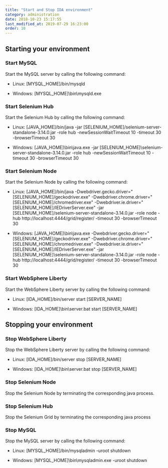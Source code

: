 ```yaml
---
title: "Start and Stop IDA environment"
category: administration
date: 2018-10-23 15:17:55
last_modified_at: 2019-07-29 16:23:00
order: 10
---
```


##	Starting your environment

### Start MySQL
Start the MySQL server by calling the following command:

- Linux: [MYSQL_HOME]/bin/mysqld

- Windows: [MYSQL_HOME]\bin\mysqld.exe

### Start Selenium Hub

Start the Selenium Hub by calling the following command:

- Linux: [JAVA_HOME]/bin/java -jar [SELENIUM_HOME]/selenium-server-standalone-3.14.0.jar -role hub -newSessionWaitTimeout 10 -timeout 30 -browserTimeout 30

- Windows: [JAVA_HOME]\bin\java.exe -jar [SELENIUM_HOME]\selenium-server-standalone-3.14.0.jar -role hub -newSessionWaitTimeout 10 -timeout 30 -browserTimeout 30


### Start Selenium Node
Start the Selenium Node by calling the following command:

- Linux: [JAVA_HOME]/bin/java -Dwebdriver.gecko.driver="[SELENIUM_HOME]/geckodriver.exe" -Dwebdriver.chrome.driver="[SELENIUM_HOME]/chromedriver.exe" -Dwebdriver.ie.driver="[SELENIUM_HOME]/IEDriverServer.exe" -jar [SELENIUM_HOME]/selenium-server-standalone-3.14.0.jar -role node -hub http://localhost:4444/grid/register/ -timeout 30 -browserTimeout 30   


- Windows: [JAVA_HOME]\bin\java.exe -Dwebdriver.gecko.driver="[SELENIUM_HOME]/geckodriver.exe" -Dwebdriver.chrome.driver="[SELENIUM_HOME]/chromedriver.exe" -Dwebdriver.ie.driver="[SELENIUM_HOME]/IEDriverServer.exe" -jar [SELENIUM_HOME]\selenium-server-standalone-3.14.0.jar -role node -hub http://localhost:4444/grid/register/ -timeout 30 -browserTimeout 30   



### Start WebSphere Liberty
Start the WebSphere Liberty server by calling the following command:

- Linux: [IDA_HOME]/bin/server start [SERVER_NAME]


- Windows: [IDA_HOME]\bin\server.bat start [SERVER_NAME]   


##	Stopping your environment

###	Stop WebSphere Liberty
Stop the WebSphere Liberty server by calling the following command:

- Linux: [IDA_HOME]/bin/server stop [SERVER_NAME]


- Windows: [IDA_HOME]\bin\server.bat stop [SERVER_NAME]   

###	Stop Selenium Node
Stop the Selenium Node by terminating the corresponding java process.


###	Stop Selenium Hub

Stop the Selenium Grid by terminating the corresponding java process

###	Stop MySQL
Stop the MySQL server by calling the following command:

- Linux: [MYSQL_HOME]/bin/mysqladmin -uroot  shutdown

- Windows: [MYSQL_HOME]\bin\mysqladmin.exe -uroot  shutdown

